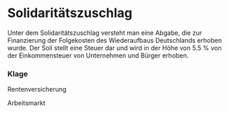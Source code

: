 # Solidaritätszuschlag

Unter dem Solidaritätszuschlag versteht man eine Abgabe, die zur Finanzierung der Folgekosten des Wiederaufbaus Deutschlands erhoben wurde. Der Soli stellt eine Steuer dar und wird in der Höhe von 5.5 % von der Einkommensteuer von Unternehmen und Bürger erhoben. 

### Klage

Rentenversicherung

Arbeitsmarkt